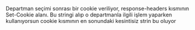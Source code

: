 Departman seçimi sonrası bir cookie veriliyor, response-headers kısmının Set-Cookie alanı.
Bu stringi alıp o departmanla ilgili işlem yaparken kullanıyorsun
cookie kısmının en sonundaki kesintisiz strin bu oluyor